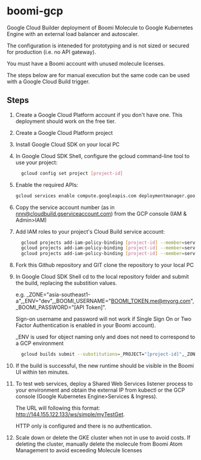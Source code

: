 # boomi-gcp
Google Cloud Builder deployment of Boomi Molecule to Google Kubernetes Engine with an external load balancer and autoscaler.

The configuration is inteneded for prototyping and is not sized or secured for production (i.e. no API gateway).

You must have a Boomi account with unused molecule licenses.

The steps below are for manual execution but the same code can be used with a Google Cloud Build trigger.

## Steps

1. Create a Google Cloud Platform account if you don't have one. This deployment should work on the free tier.

1. Create a Google Cloud Platform project

1. Install Google Cloud SDK on your local PC

1. In Google Cloud SDK Shell, configure the gcloud command-line tool to use your project:

   ```sh
     gcloud config set project [project-id]
   ```

1. Enable the required APIs:

   ```sh
   gcloud services enable compute.googleapis.com deploymentmanager.googleapis.com cloudbuild.googleapis.com container.googleapis.com gkeconnect.googleapis.com gkehub.googleapis.com
   ```

1. Copy the service account number (as in nnn@cloudbuild.gserviceaccount.com) from the GCP console (IAM & Admin>IAM)

1. Add IAM roles to your project's Cloud Build service account:

   ```sh
	 gcloud projects add-iam-policy-binding [project-id] --member=serviceAccount:[service-account-no]@cloudbuild.gserviceaccount.com --role=roles/compute.instanceAdmin.v1
	 gcloud projects add-iam-policy-binding [project-id] --member=serviceAccount:[service-account-no]@cloudbuild.gserviceaccount.com --role=roles/container.admin
     gcloud projects add-iam-policy-binding [project-id] --member=serviceAccount:[service-account-no]@cloudbuild.gserviceaccount.com --role=roles/iam.serviceAccountUser
     ```

1. Fork this Github repository and GIT clone the repository to your local PC

1. In Google Cloud SDK Shell cd to the local repository folder and submit the build, replacing the substition values.

   e.g. _ZONE="asia-southeast1-a",_ENV="dev",_BOOMI_USERNAME="BOOMI_TOKEN.me@myorg.com",_BOOMI_PASSWORD="[API Token]".

   Sign-on username and password will not work if Single Sign On or Two Factor Authentication is enabled in your Boomi account).

   _ENV is used for object naming only and does not need to correspond to a GCP environment

   ```sh
     gcloud builds submit --substitutions=_PROJECT="[project-id]",_ZONE="australia-southeast1-a",_ENV=dev,_BOOMI_USERNAME="BOOMI_TOKEN.james_m_hutton@dell.com",_BOOMI_PASSWORD="b9b9d894-7ea9-4516-9bcf-79d1630b95ac",_BOOMI_ACCOUNTID="boomi_jameshutton-N7LJSM",_BOOMI_ENVIRONMENTID="40590140-dc5b-4c49-89f9-47f99641a0d4"
     ```

1. If the build is successful, the new runtime should be visible in the Boomi UI within ten minutes.

1. To test web services, deploy a Shared Web Services listener process to your environment and obtain the external IP from kubectl or the GCP console (Google Kubernetes Engine>Services & Ingress).

   The URL will following this format: http://144.155.122.133/ws/simple/myTestGet.
   
   HTTP only is configured and there is no authentication.

1. Scale down or delete the GKE cluster when not in use to avoid costs. If deleting the cluster, manually delete the molecule from Boomi Atom Management to avoid exceeding Molecule licenses